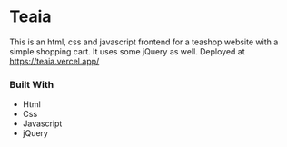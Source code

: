 # Teaia 

This is an html, css and javascript frontend for a teashop website with a simple shopping cart. It uses some jQuery as well.
Deployed at https://teaia.vercel.app/

### Built With

* Html
* Css
* Javascript
* jQuery
